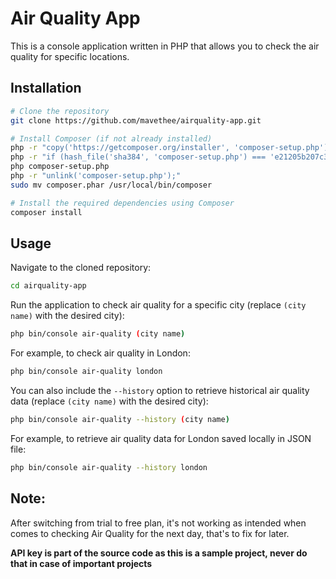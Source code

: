 # Air Quality App

This is a console application written in PHP that allows you to check the air quality for specific locations.

## Installation

```sh
# Clone the repository
git clone https://github.com/mavethee/airquality-app.git

# Install Composer (if not already installed)
php -r "copy('https://getcomposer.org/installer', 'composer-setup.php');"
php -r "if (hash_file('sha384', 'composer-setup.php') === 'e21205b207c3ff031906575712edab6f13eb0b361f2085f1f1237b7126d785e826a450292b6cfd1d64d92e6563bbde02') { echo 'Installer verified'; } else { echo 'Installer corrupt'; unlink('composer-setup.php'); } echo PHP_EOL;"
php composer-setup.php
php -r "unlink('composer-setup.php');"
sudo mv composer.phar /usr/local/bin/composer

# Install the required dependencies using Composer
composer install

```

## Usage

Navigate to the cloned repository:

```sh
cd airquality-app
```

Run the application to check air quality for a specific city (replace `(city name)` with the desired city):

```sh
php bin/console air-quality (city name)
```

For example, to check air quality in London:

```sh
php bin/console air-quality london
```

You can also include the `--history` option to retrieve historical air quality data (replace `(city name)` with the desired city):

```sh
php bin/console air-quality --history (city name)
```

For example, to retrieve air quality data for London saved locally in JSON file:

```sh
php bin/console air-quality --history london
```

## Note:

After switching from trial to free plan, it's not working as intended when comes to checking Air Quality for the next day, that's to fix for later.

**API key is part of the source code as this is a sample project, never do that in case of important projects**
